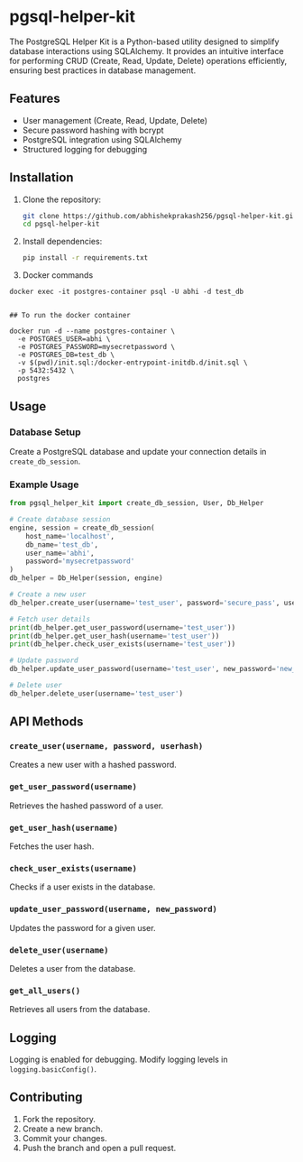 # pgsql-helper-kit

The PostgreSQL Helper Kit is a Python-based utility designed to simplify database interactions using SQLAlchemy. It provides an intuitive interface for performing CRUD (Create, Read, Update, Delete) operations efficiently, ensuring best practices in database management.

## Features
- User management (Create, Read, Update, Delete)
- Secure password hashing with bcrypt
- PostgreSQL integration using SQLAlchemy
- Structured logging for debugging

## Installation

1. Clone the repository:
   ```bash
   git clone https://github.com/abhishekprakash256/pgsql-helper-kit.git
   cd pgsql-helper-kit
   ```

2. Install dependencies:
   ```bash
   pip install -r requirements.txt
   ```

3. Docker commands 
```
docker exec -it postgres-container psql -U abhi -d test_db


## To run the docker container

docker run -d --name postgres-container \
  -e POSTGRES_USER=abhi \
  -e POSTGRES_PASSWORD=mysecretpassword \
  -e POSTGRES_DB=test_db \
  -v $(pwd)/init.sql:/docker-entrypoint-initdb.d/init.sql \
  -p 5432:5432 \
  postgres

```


## Usage

### Database Setup
Create a PostgreSQL database and update your connection details in `create_db_session`.

### Example Usage

```python
from pgsql_helper_kit import create_db_session, User, Db_Helper

# Create database session
engine, session = create_db_session(
    host_name='localhost',
    db_name='test_db',
    user_name='abhi',
    password='mysecretpassword'
)
db_helper = Db_Helper(session, engine)

# Create a new user
db_helper.create_user(username='test_user', password='secure_pass', userhash='user_hash')

# Fetch user details
print(db_helper.get_user_password(username='test_user'))
print(db_helper.get_user_hash(username='test_user'))
print(db_helper.check_user_exists(username='test_user'))

# Update password
db_helper.update_user_password(username='test_user', new_password='new_secure_pass')

# Delete user
db_helper.delete_user(username='test_user')
```

## API Methods

### `create_user(username, password, userhash)`
Creates a new user with a hashed password.

### `get_user_password(username)`
Retrieves the hashed password of a user.

### `get_user_hash(username)`
Fetches the user hash.

### `check_user_exists(username)`
Checks if a user exists in the database.

### `update_user_password(username, new_password)`
Updates the password for a given user.

### `delete_user(username)`
Deletes a user from the database.

### `get_all_users()`
Retrieves all users from the database.

## Logging
Logging is enabled for debugging. Modify logging levels in `logging.basicConfig()`.

## Contributing
1. Fork the repository.
2. Create a new branch.
3. Commit your changes.
4. Push the branch and open a pull request.


